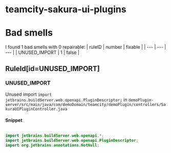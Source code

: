 # teamcity-sakura-ui-plugins 
 
# Bad smells
I found 1 bad smells with 0 repairable:
| ruleID | number | fixable |
| --- | --- | --- |
| UNUSED_IMPORT | 1 | false |
## RuleId[id=UNUSED_IMPORT]
### UNUSED_IMPORT
Unused import `import jetbrains.buildServer.web.openapi.PluginDescriptor;`
in `demoPlugin-server/src/main/java/com/demoDomain/teamcity/demoPlugin/controllers/SakuraUIPluginController.java`
#### Snippet
```java

import jetbrains.buildServer.web.openapi.*;
import jetbrains.buildServer.web.openapi.PluginDescriptor;
import org.jetbrains.annotations.NotNull;

```

